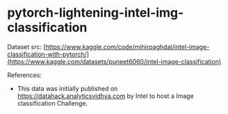 # pytorch-lightening-intel-img-classification

Dataset src: [https://www.kaggle.com/code/mihirpaghdal/intel-image-classification-with-pytorch/](https://www.kaggle.com/datasets/puneet6060/intel-image-classification)

References:
- This data was initially published on https://datahack.analyticsvidhya.com by Intel to host a Image classification Challenge.
